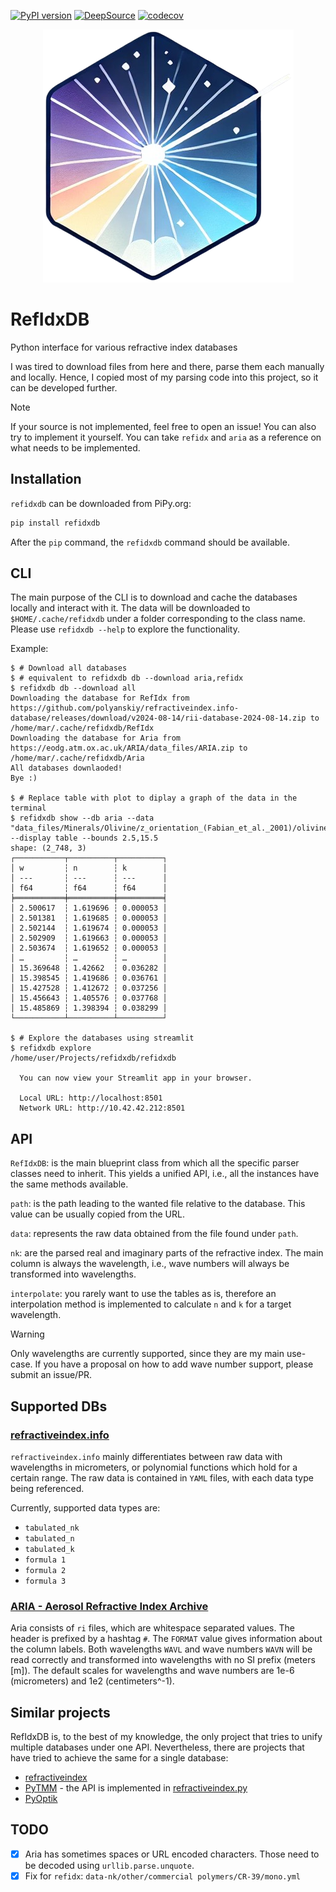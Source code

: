 [![PyPI version](https://badge.fury.io/py/refidxdb.svg)](https://badge.fury.io/py/refidxdb)
[![DeepSource](https://app.deepsource.com/gh/arunoruto/RefIdxDB.svg/?label=code+coverage&show_trend=true&token=6OxGvsq00pW0X5nKcAmq0vOQ)](https://app.deepsource.com/gh/arunoruto/RefIdxDB/)
[![codecov](https://codecov.io/gh/arunoruto/RefIdxDB/graph/badge.svg?token=NQEJ466GGK)](https://codecov.io/gh/arunoruto/RefIdxDB)

<p align="center">
  <img src="https://github.com/arunoruto/RefIdxDB/blob/main/.github/logo.png?raw=true" alt="RefIdxDB-Logo"/>
</p>

# RefIdxDB

Python interface for various refractive index databases

I was tired to download files from here and there, parse them each manually and locally.
Hence, I copied most of my parsing code into this project, so it can be developed further.

> [!note]
> If your source is not implemented, feel free to open an issue!
> You can also try to implement it yourself.
> You can take `refidx` and `aria` as a reference on what needs to be implemented.

## Installation

`refidxdb` can be downloaded from PiPy.org:

```sh
pip install refidxdb
```

After the `pip` command, the `refidxdb` command should be available.

## CLI

The main purpose of the CLI is to download and cache the databases locally and interact with it.
The data will be downloaded to `$HOME/.cache/refidxdb` under a folder corresponding to the class name.
Please use `refidxdb --help` to explore the functionality.

Example:

```console
$ # Download all databases
$ # equivalent to refidxdb db --download aria,refidx
$ refidxdb db --download all
Downloading the database for RefIdx from https://github.com/polyanskiy/refractiveindex.info-database/releases/download/v2024-08-14/rii-database-2024-08-14.zip to /home/mar/.cache/refidxdb/RefIdx
Downloading the database for Aria from https://eodg.atm.ox.ac.uk/ARIA/data_files/ARIA.zip to /home/mar/.cache/refidxdb/Aria
All databases downlaoded!
Bye :)

$ # Replace table with plot to diplay a graph of the data in the terminal
$ refidxdb show --db aria --data "data_files/Minerals/Olivine/z_orientation_(Fabian_et_al._2001)/olivine_Z_Fabian_2001.ri" --display table --bounds 2.5,15.5
shape: (2_748, 3)
┌───────────┬──────────┬──────────┐
│ w         ┆ n        ┆ k        │
│ ---       ┆ ---      ┆ ---      │
│ f64       ┆ f64      ┆ f64      │
╞═══════════╪══════════╪══════════╡
│ 2.500617  ┆ 1.619696 ┆ 0.000053 │
│ 2.501381  ┆ 1.619685 ┆ 0.000053 │
│ 2.502144  ┆ 1.619674 ┆ 0.000053 │
│ 2.502909  ┆ 1.619663 ┆ 0.000053 │
│ 2.503674  ┆ 1.619652 ┆ 0.000053 │
│ …         ┆ …        ┆ …        │
│ 15.369648 ┆ 1.42662  ┆ 0.036282 │
│ 15.398545 ┆ 1.419686 ┆ 0.036761 │
│ 15.427528 ┆ 1.412672 ┆ 0.037256 │
│ 15.456643 ┆ 1.405576 ┆ 0.037768 │
│ 15.485869 ┆ 1.398394 ┆ 0.038299 │
└───────────┴──────────┴──────────┘

$ # Explore the databases using streamlit
$ refidxdb explore
/home/user/Projects/refidxdb/refidxdb

  You can now view your Streamlit app in your browser.

  Local URL: http://localhost:8501
  Network URL: http://10.42.42.212:8501
```

## API

`RefIdxDB`: is the main blueprint class from which all the specific parser classes need to inherit.
This yields a unified API, i.e., all the instances have the same methods available.

`path`: is the path leading to the wanted file relative to the database.
This value can be usually copied from the URL.

`data`: represents the raw data obtained from the file found under `path`.

`nk`: are the parsed real and imaginary parts of the refractive index.
The main column is always the wavelength, i.e., wave numbers will always be transformed into wavelengths.

`interpolate`: you rarely want to use the tables as is, therefore an interpolation method is implemented
to calculate `n` and `k` for a target wavelength.

> [!warning]
> Only wavelengths are currently supported, since they are my main use-case.
> If you have a proposal on how to add wave number support, please submit an issue/PR.

## Supported DBs

### [refractiveindex.info](https://refractiveindex.info/)

`refractiveindex.info` mainly differentiates between raw data with wavelengths in micrometers,
or polynomial functions which hold for a certain range. The raw data is contained in `YAML` files,
with each data type being referenced.

Currently, supported data types are:

- `tabulated_nk`
- `tabulated_n`
- `tabulated_k`
- `formula 1`
- `formula 2`
- `formula 3`

### [ARIA - Aerosol Refractive Index Archive](https://eodg.atm.ox.ac.uk/ARIA/)

Aria consists of `ri` files, which are whitespace separated values.
The header is prefixed by a hashtag `#`. The `FORMAT` value gives information about the column labels.
Both wavelengths `WAVL` and wave numbers `WAVN` will be read correctly and transformed into wavelengths
with no SI prefix (meters [m]). The default scales for wavelengths and wave numbers are 1e-6 (micrometers)
and 1e2 (centimeters^-1).

## Similar projects

RefIdxDB is, to the best of my knowledge,
the only project that tries to unify multiple databases under one API.
Nevertheless, there are projects that have tried to achieve the same for a single database:

- [refractiveindex](https://pypi.org/project/refractiveindex/)
- [PyTMM](https://github.com/kitchenknif/PyTMM) - the API is implemented in
  [refractiveindex.py](https://github.com/kitchenknif/PyTMM/blob/master/PyTMM/refractiveIndex.py)
- [PyOptik](https://github.com/MartinPdeS/PyOptik)

## TODO

- [x] Aria has sometimes spaces or URL encoded characters.
      Those need to be decoded using `urllib.parse.unquote`.
- [x] Fix for `refidx`: `data-nk/other/commercial polymers/CR-39/mono.yml`
